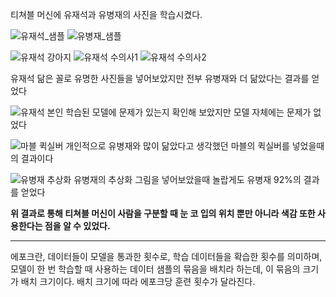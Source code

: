 티쳐블 머신에 유재석과 유병재의 사진을 학습시켰다.

![유재석_샘플](https://i.imgur.com/xGJQc8Q.png)
![유병재_샘플](https://i.imgur.com/uJ2V14Y.png)


![유재석 강아지](https://i.imgur.com/WFS1HcS.png)
![유재석 수의사1](https://i.imgur.com/H0XRjSk.png)
![유재석 수의사2](https://i.imgur.com/Zru1uXv.png)

유재석 닮은 꼴로 유명한 사진들을 넣어보았지만 전부 유병재와 더 닮았다는 결과를 얻었다


![유재석 본인](https://i.imgur.com/hVwLyaS.png)
학습된 모델에 문제가 있는지 확인해 보았지만 모델 자체에는 문제가 없었다


![마블 퀵실버](https://i.imgur.com/OcBtk6R.png)
개인적으로 유병재와 많이 닮았다고 생각했던 마블의 퀵실버를 넣었을때의 결과이다


![유병재 추상화](https://i.imgur.com/gGP8nLo.png)
유병재의 추상화 그림을 넣어보았을때 놀랍게도 유병재 92%의 결과를 얻었다


**위 결과로 통해 티쳐블 머신이 사람을 구분할 때 눈 코 입의 위치 뿐만 아니라 색감 또한 사용한다는 점을 알 수 있었다.**

------------------------------------------------------------------------------------------------------------------

에포크란, 데이터들이 모델을 통과한 횟수로, 학습 데이터들을 확습한 횟수를 의미하며, 
모델이 한 번 학습할 때 사용하는 데이터 샘플의 묶음을 배치라 하는데, 이 묶음의 크기가 배치 크기이다.
배치 크기에 따라 에포크당 훈련 횟수가 달라진다.
